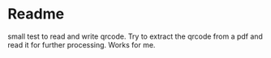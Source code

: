 # Readme

small test to read and write qrcode. Try to extract the qrcode from a pdf and read it for further processing. Works
for me. 
